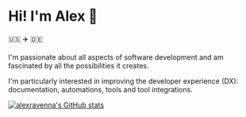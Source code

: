 # Hi! I'm Alex 👋

🇺🇸 ✈️ 🇩🇪

I'm passionate about all aspects of software development and am fascinated by all the possibilities it creates.

I'm particularly interested in improving the developer experience (DX): documentation, automations, tools and tool integrations.

[![alexravenna's GitHub stats](https://github-readme-stats.vercel.app/api?username=alexravenna&theme=slateorange&border_color=000000&show_icons=true&rank_icon=github)](https://github.com/anuraghazra/github-readme-stats)
